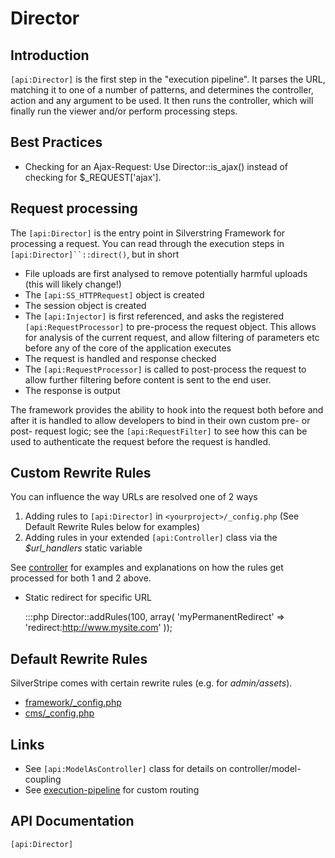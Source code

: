 # Director

## Introduction

`[api:Director]` is the first step in the "execution pipeline". It parses the URL, matching it to one of a number of patterns,
and determines the controller, action and any argument to be used. It then runs the controller, which will finally run
the viewer and/or perform processing steps.

## Best Practices

*  Checking for an Ajax-Request: Use Director::is_ajax() instead of checking for $_REQUEST['ajax'].


## Request processing

The `[api:Director]` is the entry point in Silverstring Framework for processing a request. You can read through
the execution steps in `[api:Director]``::direct()`, but in short

* File uploads are first analysed to remove potentially harmful uploads (this will likely change!)
* The `[api:SS_HTTPRequest]` object is created
* The session object is created
* The `[api:Injector]` is first referenced, and asks the registered `[api:RequestProcessor]` to pre-process
  the request object. This allows for analysis of the current request, and allow filtering of parameters
  etc before any of the core of the application executes
* The request is handled and response checked
* The `[api:RequestProcessor]` is called to post-process the request to allow further filtering before
  content is sent to the end user. 
* The response is output

The framework provides the ability to hook into the request both before and after it is handled to allow
developers to bind in their own custom pre- or post- request logic; see the `[api:RequestFilter]` to see how
this can be used to authenticate the request before the request is handled. 

## Custom Rewrite Rules

You can influence the way URLs are resolved one of 2 ways

1.  Adding rules to `[api:Director]` in `<yourproject>/_config.php` (See Default Rewrite Rules below for examples)
2.  Adding rules in your extended `[api:Controller]` class via the *$url_handlers* static variable 

See [controller](/topics/controller) for examples and explanations on how the rules get processed for both 1 and 2 above. 

*  Static redirect for specific URL

	:::php
	Director::addRules(100, array(
	'myPermanentRedirect' => 'redirect:http://www.mysite.com'
	));


## Default Rewrite Rules

SilverStripe comes with certain rewrite rules (e.g. for *admin/assets*).

*  [framework/_config.php](https://github.com/silverstripe/sapphire/blob/master/_config.php)
*  [cms/_config.php](https://github.com/silverstripe/silverstripe-cms/blob/master/_config.php)


## Links

*  See `[api:ModelAsController]` class for details on controller/model-coupling
*  See [execution-pipeline](/reference/execution-pipeline) for custom routing

## API Documentation
`[api:Director]`
